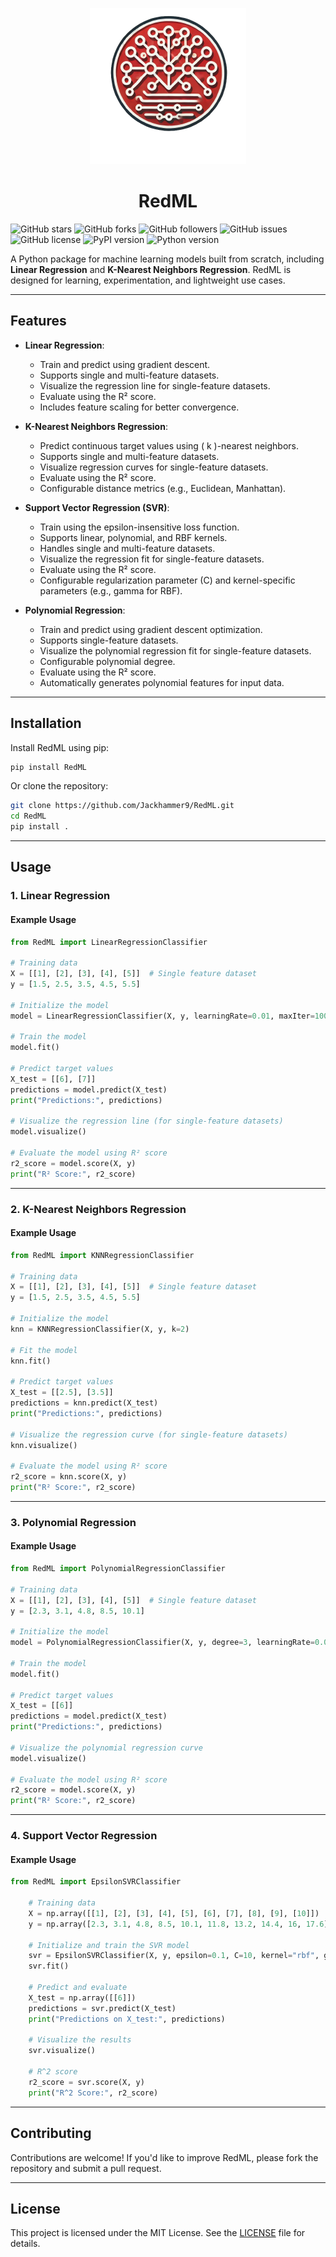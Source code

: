 <p align="center">
  <img src= "https://raw.githubusercontent.com/Jackhammer9/RedML/main/images/logo.png" height=250px width=250px>
</p>

<h1 align="center">RedML</h1>

![GitHub stars](https://img.shields.io/github/stars/Jackhammer9/RedML?style=for-the-badge)
![GitHub forks](https://img.shields.io/github/forks/Jackhammer9/RedML?style=for-the-badge)
![GitHub followers](https://img.shields.io/github/followers/Jackhammer9?style=for-the-badge)
![GitHub issues](https://img.shields.io/github/issues/Jackhammer9/RedML?style=for-the-badge)
![GitHub license](https://img.shields.io/github/license/Jackhammer9/RedML?style=for-the-badge)
![PyPI version](https://img.shields.io/pypi/v/RedML?style=for-the-badge)
![Python version](https://img.shields.io/badge/python-3.6%2B-blue?style=for-the-badge)


A Python package for machine learning models built from scratch, including **Linear Regression** and **K-Nearest Neighbors Regression**. RedML is designed for learning, experimentation, and lightweight use cases.

---

## **Features**

- **Linear Regression**:
  - Train and predict using gradient descent.
  - Supports single and multi-feature datasets.
  - Visualize the regression line for single-feature datasets.
  - Evaluate using the R² score.
  - Includes feature scaling for better convergence.

- **K-Nearest Neighbors Regression**:
  - Predict continuous target values using \( k \)-nearest neighbors.
  - Supports single and multi-feature datasets.
  - Visualize regression curves for single-feature datasets.
  - Evaluate using the R² score.
  - Configurable distance metrics (e.g., Euclidean, Manhattan).

- **Support Vector Regression (SVR)**:
  - Train using the epsilon-insensitive loss function.
  - Supports linear, polynomial, and RBF kernels.
  - Handles single and multi-feature datasets.
  - Visualize the regression fit for single-feature datasets.
  - Evaluate using the R² score.
  - Configurable regularization parameter (C) and kernel-specific parameters (e.g., gamma for RBF).

- **Polynomial Regression**:
  - Train and predict using gradient descent optimization.
  - Supports single-feature datasets.
  - Visualize the polynomial regression fit for single-feature datasets.
  - Configurable polynomial degree.
  - Evaluate using the R² score.
  - Automatically generates polynomial features for input data.

---

## **Installation**

Install RedML using pip:

```bash
pip install RedML
```

Or clone the repository:

```bash
git clone https://github.com/Jackhammer9/RedML.git
cd RedML
pip install .
```

---

## **Usage**

### **1. Linear Regression**

#### **Example Usage**
```python
from RedML import LinearRegressionClassifier

# Training data
X = [[1], [2], [3], [4], [5]]  # Single feature dataset
y = [1.5, 2.5, 3.5, 4.5, 5.5]

# Initialize the model
model = LinearRegressionClassifier(X, y, learningRate=0.01, maxIter=1000)

# Train the model
model.fit()

# Predict target values
X_test = [[6], [7]]
predictions = model.predict(X_test)
print("Predictions:", predictions)

# Visualize the regression line (for single-feature datasets)
model.visualize()

# Evaluate the model using R² score
r2_score = model.score(X, y)
print("R² Score:", r2_score)
```

---

### **2. K-Nearest Neighbors Regression**

#### **Example Usage**
```python
from RedML import KNNRegressionClassifier

# Training data
X = [[1], [2], [3], [4], [5]]  # Single feature dataset
y = [1.5, 2.5, 3.5, 4.5, 5.5]

# Initialize the model
knn = KNNRegressionClassifier(X, y, k=2)

# Fit the model
knn.fit()

# Predict target values
X_test = [[2.5], [3.5]]
predictions = knn.predict(X_test)
print("Predictions:", predictions)

# Visualize the regression curve (for single-feature datasets)
knn.visualize()

# Evaluate the model using R² score
r2_score = knn.score(X, y)
print("R² Score:", r2_score)
```

---

### **3. Polynomial Regression**

#### **Example Usage**
```python
from RedML import PolynomialRegressionClassifier

# Training data
X = [[1], [2], [3], [4], [5]]  # Single feature dataset
y = [2.3, 3.1, 4.8, 8.5, 10.1]

# Initialize the model
model = PolynomialRegressionClassifier(X, y, degree=3, learningRate=0.0001, maxIter=3000)

# Train the model
model.fit()

# Predict target values
X_test = [[6]]
predictions = model.predict(X_test)
print("Predictions:", predictions)

# Visualize the polynomial regression curve
model.visualize()

# Evaluate the model using R² score
r2_score = model.score(X, y)
print("R² Score:", r2_score)
```
---

### **4. Support Vector Regression**

#### **Example Usage**
```python
from RedML import EpsilonSVRClassifier

    # Training data
    X = np.array([[1], [2], [3], [4], [5], [6], [7], [8], [9], [10]])
    y = np.array([2.3, 3.1, 4.8, 8.5, 10.1, 11.8, 13.2, 14.4, 16, 17.6])

    # Initialize and train the SVR model
    svr = EpsilonSVRClassifier(X, y, epsilon=0.1, C=10, kernel="rbf", gamma=0.5)
    svr.fit()

    # Predict and evaluate
    X_test = np.array([[6]])
    predictions = svr.predict(X_test)
    print("Predictions on X_test:", predictions)

    # Visualize the results
    svr.visualize()

    # R^2 score
    r2_score = svr.score(X, y)
    print("R^2 Score:", r2_score)
```
---

## **Contributing**

Contributions are welcome! If you'd like to improve RedML, please fork the repository and submit a pull request.

---

## **License**

This project is licensed under the MIT License. See the [LICENSE](LICENSE) file for details.
